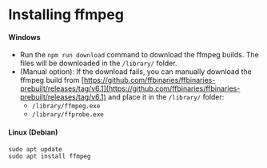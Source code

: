 # Installing ffmpeg
#### **Windows**
- Run the `npm run download` command to download the ffmpeg builds. The files will be downloaded in the `/library/` folder.
- (Manual option): If the download fails, you can manually download the ffmpeg build from [https://github.com/ffbinaries/ffbinaries-prebuilt/releases/tag/v6.1](https://github.com/ffbinaries/ffbinaries-prebuilt/releases/tag/v6.1) and place it in the `/library/` folder:
    - `/library/ffmpeg.exe`
    - `/library/ffprobe.exe`

#### **Linux (Debian)**
```
sudo apt update
sudo apt install ffmpeg
```